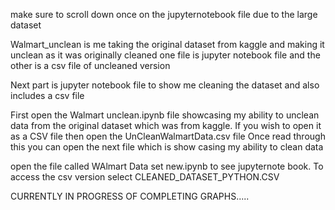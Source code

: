 make sure to scroll down once on the jupyternotebook file due to the large dataset

Walmart_unclean is me taking the original dataset from kaggle and making it unclean as it was originally cleaned 
one file is jupyter notebook file and the other is a csv file of uncleaned version 

Next part is jupyter notebook file to show me cleaning the dataset and also includes a csv file 

First open the Walmart unclean.ipynb file showcasing  my ability to unclean data from the original dataset which was from kaggle. If you wish to open it as a CSV file then open the UnCleanWalmartData.csv file
Once read through this you can open the next file which is show casing my ability to clean data 

open the file called WAlmart Data set new.ipynb to see jupyternote book. To access the csv version select CLEANED_DATASET_PYTHON.CSV

CURRENTLY IN PROGRESS OF COMPLETING GRAPHS.....

